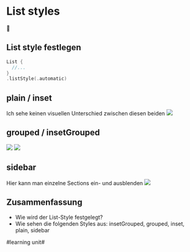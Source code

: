 # List styles
🥞

## List style festlegen

```swift
List {
  //...
}
.listStyle(.automatic)
```

## plain / inset

Ich sehe keinen visuellen Unterschied zwischen diesen beiden
![][image-1]

## grouped / insetGrouped
![][image-2] ![][image-3]

## sidebar

Hier kann man einzelne Sections ein- und ausblenden
![][image-4]

## Zusammenfassung
- Wie wird der List-Style festgelegt?
- Wie sehen die folgenden Styles aus: insetGrouped, grouped, inset, plain, sidebar

[image-1]:	assets/swiftui-list-style-inset.png
[image-2]:	assets/swiftui-list-style-grouped.png
[image-3]:	assets/swiftui-list-style-insetgrouped.png
[image-4]:	assets/swiftui-list-style-sidebar.png

#learning unit#